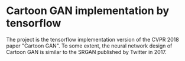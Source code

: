 # Cartoon GAN implementation by tensorflow

The project is the tensorflow implementation version of the CVPR 2018 paper "Cartoon GAN". To some extent, the neural network design of Cartoon GAN is similar to the SRGAN published by Twitter in 2017.
